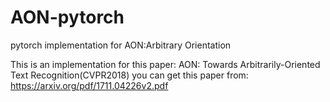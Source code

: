 # AON-pytorch
pytorch  implementation for AON:Arbitrary Orientation 

This is an implementation for this paper: AON: Towards Arbitrarily-Oriented Text Recognition(CVPR2018)
you can get this paper from: https://arxiv.org/pdf/1711.04226v2.pdf



